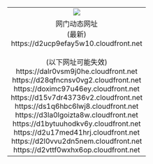 ﻿<table>
  <tr></tr>
  <tr><td colspan=2 align=center><img src="https://d2ucp9efay5w10.cloudfront.net/Up/oGate.jpg" /></td></tr>
  <tr><td colspan=2 align=center>网门动态网址<br/>(最新)
<br>https://d2ucp9efay5w10.cloudfront.net
<br/><br/>(以下网址可能失效)
<br>https://dalr0vsm9j0he.cloudfront.net
<br>https://d28qfncnsv0vg2.cloudfront.net
<br>https://doximc97u46ey.cloudfront.net
<br>https://d15v7dr43736v2.cloudfront.net
<br>https://ds1q6hbc6lwj8.cloudfront.net
<br>https://d3la0lgoizta8w.cloudfront.net
<br>https://d1bytuuhodkv6y.cloudfront.net
<br>https://d2u17med41hrj.cloudfront.net
<br>https://d2l0vvu2dn5nem.cloudfront.net
<br>https://d2vttf0wxhx6op.cloudfront.net
    </td>
  </tr>
</table>
